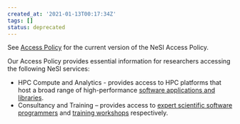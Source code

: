 ```yaml
---
created_at: '2021-01-13T00:17:34Z'
tags: []
status: deprecated
---
```


See [Access Policy](https://www.nesi.org.nz/services/high-performance-computing-and-analytics/guidelines/access-policy) for
the current version of the NeSI Access Policy.

Our Access Policy provides essential information for researchers
accessing the following NeSI services:

- HPC Compute and Analytics - provides access to
    HPC platforms that host a broad range of high-performance
    [software applications and libraries](https://www.nesi.org.nz/services/high-performance-computing/software).
- Consultancy and Training – provides access to
    [expert scientific software programmers](https://www.nesi.org.nz/about-us/who-we-are) and
    [training workshops](https://www.nesi.org.nz/services/computational-science-team/workshops) respectively.
